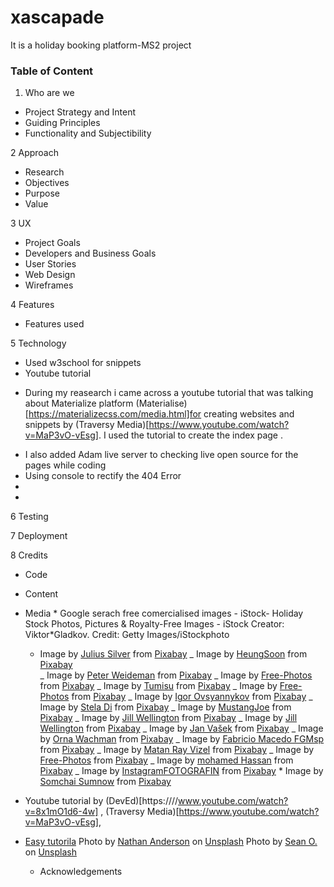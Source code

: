 # xascapade

It is a holiday booking platform-MS2 project

### Table of Content

1. Who are we

- Project Strategy and Intent
- Guiding Principles
- Functionality and Subjectibility

2 Approach

- Research
- Objectives
- Purpose
- Value

3 UX

- Project Goals
- Developers and Business Goals
- User Stories
- Web Design
- Wireframes

4 Features

- Features used

5 Technology

- Used w3school for snippets
- Youtube tutorial

* During my reasearch i came across a youtube tutorial that was talking about Materialize platform (Materialise)[https://materializecss.com/media.html]for creating websites and snippets by (Traversy Media)[https://www.youtube.com/watch?v=MaP3vO-vEsg]. I used the tutorial to create the index page .

- I also added Adam live server to checking live open source for the pages while coding
- Using console to rectify the 404 Error
-
-

6 Testing

7 Deployment

8 Credits

- Code
- Content
- Media \* Google serach free comercialised images - iStock- Holiday Stock Photos, Pictures & Royalty-Free Images - iStock
  Creator: Viktor\*Gladkov. Credit: Getty Images/iStockphoto
  - Image by <a href="https://pixabay.com/users/julius_silver-4371822/?utm_source=link-attribution&amp;utm_medium=referral&amp;utm_campaign=image&amp;utm_content=3023437">Julius Silver</a> from <a href="https://pixabay.com/?utm_source=link-attribution&amp;utm_medium=referral&amp;utm_campaign=image&amp;utm_content=3023437">Pixabay</a>
    _ Image by <a href="https://pixabay.com/users/heungsoon-4523762/?utm_source=link-attribution&amp;utm_medium=referral&amp;utm_campaign=image&amp;utm_content=4633854">HeungSoon</a> from <a href="https://pixabay.com/?utm_source=link-attribution&amp;utm_medium=referral&amp;utm_campaign=image&amp;utm_content=4633854">Pixabay</a>  
     _ Image by <a href="https://pixabay.com/users/peterweideman-18753209/?utm_source=link-attribution&amp;utm_medium=referral&amp;utm_campaign=image&amp;utm_content=5664221">Peter Weideman</a> from <a href="https://pixabay.com/?utm_source=link-attribution&amp;utm_medium=referral&amp;utm_campaign=image&amp;utm_content=5664221">Pixabay</a>
    _ Image by <a href="https://pixabay.com/photos/?utm_source=link-attribution&amp;utm_medium=referral&amp;utm_campaign=image&amp;utm_content=1245773">Free-Photos</a> from <a href="https://pixabay.com/?utm_source=link-attribution&amp;utm_medium=referral&amp;utm_campaign=image&amp;utm_content=1245773">Pixabay</a>
    _ Image by <a href="https://pixabay.com/users/tumisu-148124/?utm_source=link-attribution&amp;utm_medium=referral&amp;utm_campaign=image&amp;utm_content=5246178">Tumisu</a> from <a href="https://pixabay.com/?utm_source=link-attribution&amp;utm_medium=referral&amp;utm_campaign=image&amp;utm_content=5246178">Pixabay</a>
    _ Image by <a href="https://pixabay.com/photos/?utm_source=link-attribution&amp;utm_medium=referral&amp;utm_campaign=image&amp;utm_content=1149997">Free-Photos</a> from <a href="https://pixabay.com/?utm_source=link-attribution&amp;utm_medium=referral&amp;utm_campaign=image&amp;utm_content=1149997">Pixabay</a>
    _ Image by <a href="https://pixabay.com/users/igorovsyannykov-6222956/?utm_source=link-attribution&amp;utm_medium=referral&amp;utm_campaign=image&amp;utm_content=2693054">Igor Ovsyannykov</a> from <a href="https://pixabay.com/?utm_source=link-attribution&amp;utm_medium=referral&amp;utm_campaign=image&amp;utm_content=2693054">Pixabay</a>
    _ Image by <a href="https://pixabay.com/users/steladi-563699/?utm_source=link-attribution&amp;utm_medium=referral&amp;utm_campaign=image&amp;utm_content=519020">Stela Di</a> from <a href="https://pixabay.com/?utm_source=link-attribution&amp;utm_medium=referral&amp;utm_campaign=image&amp;utm_content=519020">Pixabay</a>
    _ Image by <a href="https://pixabay.com/users/mustangjoe-2162920/?utm_source=link-attribution&amp;utm_medium=referral&amp;utm_campaign=image&amp;utm_content=1236581">MustangJoe</a> from <a href="https://pixabay.com/?utm_source=link-attribution&amp;utm_medium=referral&amp;utm_campaign=image&amp;utm_content=1236581">Pixabay</a>
    _ Image by <a href="https://pixabay.com/users/jillwellington-334088/?utm_source=link-attribution&amp;utm_medium=referral&amp;utm_campaign=image&amp;utm_content=570883">Jill Wellington</a> from <a href="https://pixabay.com/?utm_source=link-attribution&amp;utm_medium=referral&amp;utm_campaign=image&amp;utm_content=570883">Pixabay</a>
    _ Image by <a href="https://pixabay.com/users/jillwellington-334088/?utm_source=link-attribution&amp;utm_medium=referral&amp;utm_campaign=image&amp;utm_content=570881">Jill Wellington</a> from <a href="https://pixabay.com/?utm_source=link-attribution&amp;utm_medium=referral&amp;utm_campaign=image&amp;utm_content=570881">Pixabay</a>
    _ Image by <a href="https://pixabay.com/users/jeshoots-com-264599/?utm_source=link-attribution&amp;utm_medium=referral&amp;utm_campaign=image&amp;utm_content=2373727">Jan Vašek</a> from <a href="https://pixabay.com/?utm_source=link-attribution&amp;utm_medium=referral&amp;utm_campaign=image&amp;utm_content=2373727">Pixabay</a>
    _ Image by <a href="https://pixabay.com/users/ornaw-8155178/?utm_source=link-attribution&amp;utm_medium=referral&amp;utm_campaign=image&amp;utm_content=4516478">Orna Wachman</a> from <a href="https://pixabay.com/?utm_source=link-attribution&amp;utm_medium=referral&amp;utm_campaign=image&amp;utm_content=4516478">Pixabay</a>
    _ Image by <a href="https://pixabay.com/users/fabriciomacedophotos-328534/?utm_source=link-attribution&amp;utm_medium=referral&amp;utm_campaign=image&amp;utm_content=3893587">Fabricio Macedo FGMsp</a> from <a href="https://pixabay.com/?utm_source=link-attribution&amp;utm_medium=referral&amp;utm_campaign=image&amp;utm_content=3893587">Pixabay</a>
    _ Image by <a href="https://pixabay.com/users/matanvizel-5033181/?utm_source=link-attribution&amp;utm_medium=referral&amp;utm_campaign=image&amp;utm_content=2224104">Matan Ray Vizel</a> from <a href="https://pixabay.com/?utm_source=link-attribution&amp;utm_medium=referral&amp;utm_campaign=image&amp;utm_content=2224104">Pixabay</a>
    _ Image by <a href="https://pixabay.com/photos/?utm_source=link-attribution&amp;utm_medium=referral&amp;utm_campaign=image&amp;utm_content=1149146">Free-Photos</a> from <a href="https://pixabay.com/?utm_source=link-attribution&amp;utm_medium=referral&amp;utm_campaign=image&amp;utm_content=1149146">Pixabay</a>
    _ Image by <a href="https://pixabay.com/users/mohamed_hassan-5229782/?utm_source=link-attribution&amp;utm_medium=referral&amp;utm_campaign=image&amp;utm_content=3094546">mohamed Hassan</a> from <a href="https://pixabay.com/?utm_source=link-attribution&amp;utm_medium=referral&amp;utm_campaign=image&amp;utm_content=3094546">Pixabay</a>
    \_ Image by <a href="https://pixabay.com/users/instagramfotografin-5746148/?utm_source=link-attribution&amp;utm_medium=referral&amp;utm_campaign=image&amp;utm_content=3399753">InstagramFOTOGRAFIN</a> from <a href="https://pixabay.com/?utm_source=link-attribution&amp;utm_medium=referral&amp;utm_campaign=image&amp;utm_content=3399753">Pixabay</a> \* Image by <a href="https://pixabay.com/users/nutraveller-5661007/?utm_source=link-attribution&amp;utm_medium=referral&amp;utm_campaign=image&amp;utm_content=2413078">Somchai Sumnow</a> from <a href="https://pixabay.com/?utm_source=link-attribution&amp;utm_medium=referral&amp;utm_campaign=image&amp;utm_content=2413078">Pixabay</a>
- Youtube tutorial by (DevEd)[https:////www.youtube.com/watch?v=8x1mO1d6-4w] , (Traversy Media)[https://www.youtube.com/watch?v=MaP3vO-vEsg],

- [Easy tutorila](https://www.youtube.com/watch?v=25AiXy8e09E)
  <span>Photo by <a href="https://unsplash.com/@nathananderson?utm_source=unsplash&amp;utm_medium=referral&amp;utm_content=creditCopyText">Nathan Anderson</a> on <a href="https://unsplash.com/s/photos/free-waterfalls-images?utm_source=unsplash&amp;utm_medium=referral&amp;utm_content=creditCopyText">Unsplash</a></span>
  <span>Photo by <a href="https://unsplash.com/@seantookthese?utm_source=unsplash&amp;utm_medium=referral&amp;utm_content=creditCopyText">Sean O.</a> on <a href="https://unsplash.com/s/photos/free-travel-images?utm_source=unsplash&amp;utm_medium=referral&amp;utm_content=creditCopyText">Unsplash</a></span>
  - Acknowledgements
